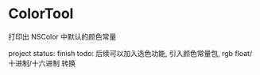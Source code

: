 # ColorTool
打印出 NSColor 中默认的颜色常量

project status: finish
todo: 后续可以加入选色功能, 引入颜色常量包, rgb float/十进制/十六进制 转换
